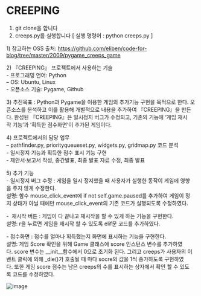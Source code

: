 # CREEPING
1. git clone을 합니다   
2. creeps.py를 실행합니다 [ 실행 명령어 : python creeps.py ]   

1) 참고하는 OSS 출처:
https://github.com/eliben/code-for-blog/tree/master/2009/pygame_creeps_game    
   
   
2) 『CREEPING』 프로젝트에서 사용하는 기술   
- 프로그래밍 언어: Python    
– OS: Ubuntu, Linux     
- 오픈소스 기술: Pygame, Github      
   
   
3) 추진목표 : Python과 Pygame을 이용한 게임의 추가기능 구현을 목적으로 한다. 오픈소스를 분석하고 이를 활용해 개별적으로 내용을 추가하여 『CREEPING』을 만든다. 완성된 『CREEPING』은 일시정지 버그가 수정되고, 기존의 기능에 ‘게임 재시작 기능’과 ‘획득한 점수화면’이 추가된 게임이다.    
   
      
4) 프로젝트에서의 담당 업무        
– pathfinder.py, priorityqueueset.py, widgets.py, gridmap.py 코드 분석   
- 일시정지 기능과 획득한 점수 표시 기능 구현   
- 제안서·보고서 작성, 중간발표, 최종 발표 자료 수정, 최종 발표   
   
   
5) 추가 기능   
- 일시정지 버그 수정 : 게임을 일시 정지했을 때 사용자가 실행한 동작이 게임에 영향을 주지 않게 수정한다.    
설명: 함수 mouse_click_event에 if not self.game.paused를 추가하여 게임이 정지 상태가 아닐 때에만 mouse_click_event의 기존 코드가 실행되도록 수정하였다. 
   
-  재시작 버튼 : 게임이 다 끝나고 재시작을 할 수 있게 하는 기능을 구현한다.   
설명: r을 누르면 게임을 재시작 할 수 있도록 elif문 코드를 추가하였다.   
   
- 점수화면 : 점수를 얼마나 획득했는지 화면에 표시하는 기능을 구현한다.   
설명: 게임 Score 확인을 위해 Game 클래스에 score 인스턴스 변수를 추가하였다. score 변수는 __init__함수에서 0으로 초기화 된다. 그리고 creeps가 사용자의 이벤트 클릭에 의해 _die()가 호출될 때 마다 socre의 값을 1씩 증가하도록 구현하였다. 또한 게임 score 점수는 남은 creeps의 수를 표시하는 상자에서 확인 할 수 있도록 코드를 수정하였다.   
     
       
![image](https://user-images.githubusercontent.com/32132152/111058802-4e81e180-84d4-11eb-927d-08595c1bb879.png)
     
